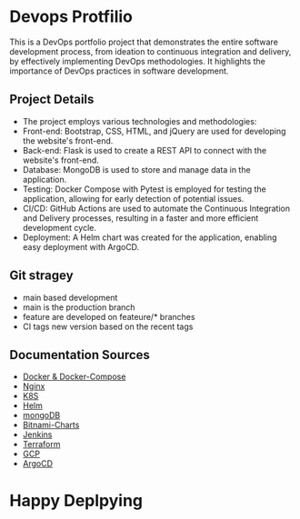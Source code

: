# Devops Protfilio

This is a DevOps portfolio project that demonstrates the entire software development process, from ideation to continuous integration and delivery, by effectively implementing DevOps methodologies. It highlights the importance of DevOps practices in software development.

## Project Details
 * The project employs various technologies and methodologies:
 * Front-end: Bootstrap, CSS, HTML, and jQuery are used for developing the website's front-end.
 * Back-end: Flask is used to create a REST API to connect with the website's front-end.
 * Database: MongoDB is used to store and manage data in the application.
 * Testing: Docker Compose with Pytest is employed for testing the application, allowing for early detection of potential issues.
 * CI/CD: GitHub Actions are used to automate the Continuous Integration and Delivery processes, resulting in a faster and more efficient development cycle.
 * Deployment: A Helm chart was created for the application, enabling easy deployment with ArgoCD.

## Git stragey
 * main based development
 * main is the production branch
 * feature are developed on feateure/* branches
 * CI tags new version based on the recent tags

 ## Documentation Sources
* [Docker & Docker-Compose](https://www.docs.docker.com/)
* [Nginx](https://nginx.org/en/docs/)
* [K8S](https://kubernetes.io/docs/home/)
* [Helm](https://helm.sh/docs/)
* [mongoDB](https://www.mongodb.com/docs/)
* [Bitnami-Charts](https://github.com/bitnami/charts)
* [Jenkins](https://www.jenkins.io/doc/book/)
* [Terraform](https://www.terraform.io/docs)
* [GCP](https://cloud.google.com/docs)
* [ArgoCD](https://argo-cd.readthedocs.io/en/stable/)

# Happy Deplpying

